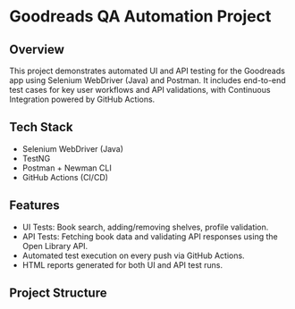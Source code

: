 # Goodreads QA Automation Project

## Overview
This project demonstrates automated UI and API testing for the Goodreads app using Selenium WebDriver (Java) and Postman. It includes end-to-end test cases for key user workflows and API validations, with Continuous Integration powered by GitHub Actions.

## Tech Stack
- Selenium WebDriver (Java)
- TestNG
- Postman + Newman CLI
- GitHub Actions (CI/CD)

## Features
- UI Tests: Book search, adding/removing shelves, profile validation.
- API Tests: Fetching book data and validating API responses using the Open Library API.
- Automated test execution on every push via GitHub Actions.
- HTML reports generated for both UI and API test runs.

## Project Structure
